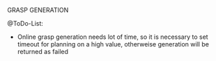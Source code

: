 GRASP GENERATION

@ToDo-List:
- Online grasp generation needs lot of time, so it is necessary to set timeout for planning on a high value, otherweise generation will be returned as failed
